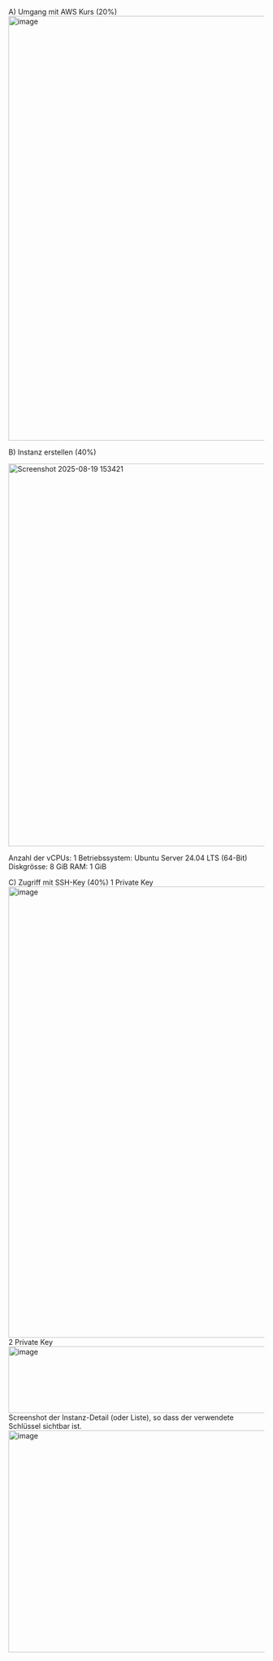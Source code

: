 A) Umgang mit AWS Kurs (20%)
<img width="1796" height="834" alt="image" src="https://github.com/user-attachments/assets/c9a3f2bf-7693-4d78-a240-1d7e6de21ca9" />


B) Instanz erstellen (40%)

<img width="1519" height="752" alt="Screenshot 2025-08-19 153421" src="https://github.com/user-attachments/assets/7eea6098-f29c-4749-87c3-84352ba6ef15" />

Anzahl der vCPUs: 1
Betriebssystem: Ubuntu Server 24.04 LTS (64-Bit)
Diskgrösse: 8 GiB
RAM: 1 GiB

C) Zugriff mit SSH-Key (40%)
1 Private Key
<img width="957" height="886" alt="image" src="https://github.com/user-attachments/assets/915cb604-50d7-4757-8560-909f4b994f34" />
2 Private Key 
<img width="1248" height="131" alt="image" src="https://github.com/user-attachments/assets/03af9a3d-569a-4be4-8b7f-402e595f315f" />
Screenshot der Instanz-Detail (oder Liste), so dass der verwendete Schlüssel sichtbar ist.
<img width="1578" height="436" alt="image" src="https://github.com/user-attachments/assets/7fba3b46-4d9b-4e34-a957-d25f146c7424" />

